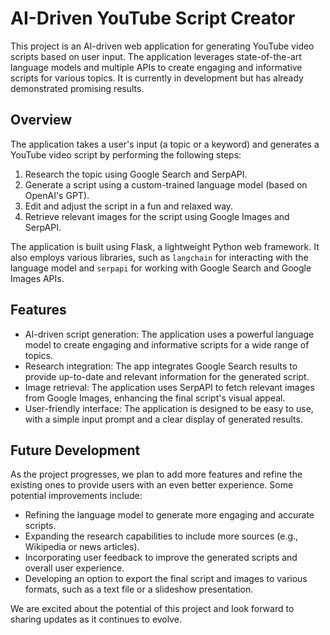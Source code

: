 # AI-Driven YouTube Script Creator

This project is an AI-driven web application for generating YouTube video scripts based on user input. The application leverages state-of-the-art language models and multiple APIs to create engaging and informative scripts for various topics. It is currently in development but has already demonstrated promising results.

## Overview

The application takes a user's input (a topic or a keyword) and generates a YouTube video script by performing the following steps:

1. Research the topic using Google Search and SerpAPI.
2. Generate a script using a custom-trained language model (based on OpenAI's GPT).
3. Edit and adjust the script in a fun and relaxed way.
4. Retrieve relevant images for the script using Google Images and SerpAPI.

The application is built using Flask, a lightweight Python web framework. It also employs various libraries, such as `langchain` for interacting with the language model and `serpapi` for working with Google Search and Google Images APIs.

## Features

- AI-driven script generation: The application uses a powerful language model to create engaging and informative scripts for a wide range of topics.
- Research integration: The app integrates Google Search results to provide up-to-date and relevant information for the generated script.
- Image retrieval: The application uses SerpAPI to fetch relevant images from Google Images, enhancing the final script's visual appeal.
- User-friendly interface: The application is designed to be easy to use, with a simple input prompt and a clear display of generated results.

## Future Development

As the project progresses, we plan to add more features and refine the existing ones to provide users with an even better experience. Some potential improvements include:

- Refining the language model to generate more engaging and accurate scripts.
- Expanding the research capabilities to include more sources (e.g., Wikipedia or news articles).
- Incorporating user feedback to improve the generated scripts and overall user experience.
- Developing an option to export the final script and images to various formats, such as a text file or a slideshow presentation.

We are excited about the potential of this project and look forward to sharing updates as it continues to evolve.

